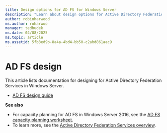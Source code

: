 ```yaml
---
title: Design options for AD FS for Windows Server
description: "Learn about design options for Active Directory Federation Services (AD FS) in Windows Server."
author: robinharwood
ms.author: roharwoo
manager: tedhudek
ms.date: 04/08/2025
ms.topic: article
ms.assetid: 5fb3ed9b-8a4a-4bd4-bb50-c2abd861aac9
---
```


# AD FS design

This article lists documentation for designing for Active Directory Federation Services in Windows Server.

- [AD FS design guide](../ad-fs/design/AD-FS-Design-Guide.md)

**See also**

- For capacity planning for AD FS in Windows Server 2016, see the [AD FS capacity planning worksheet](https://adfsdocs.blob.core.windows.net/adfs/ADFSCapacity2016.xlsx).
- To learn more, see the [Active Directory Federation Services overview](../Active-Directory-Federation-Services.md).
